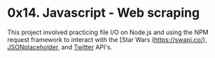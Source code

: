 # 0x14. Javascript - Web scraping

This project involved practicing file I/O on Node.js and using the NPM request framework to interact with the [Star Wars (https://swapi.co/), [JSONplaceholder](https://jsonplaceholder.typicode.com), and [Twitter](https://developer.twitter.com/en/docs/api-reference-index) API's.
